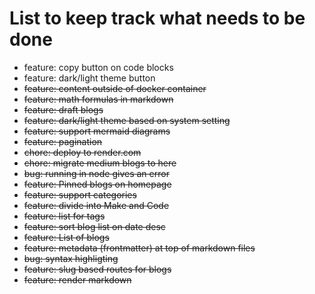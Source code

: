 <script lang="ts">
    import Tag from '$src/components/Tag.svelte'
    
</script>
# List to keep track what needs to be done

* feature: copy button on code blocks
* feature: dark/light theme button
* ~~feature: content outside of docker container~~ <Tag type="label" text="won't do" />
* ~~feature: math formulas in markdown~~
* ~~feature: draft blogs~~
* ~~feature: dark/light theme based on system setting~~
* ~~feature: support mermaid diagrams~~
* ~~feature: pagination~~
* ~~chore: deploy to render.com~~
* ~~chore: migrate medium blogs to here~~
* ~~bug: running in node gives an error~~
* ~~feature: Pinned blogs on homepage~~
* ~~feature: support categories~~
* ~~feature: divide into Make and Code~~
* ~~feature: list for tags~~
* ~~feature: sort blog list on date desc~~
* ~~feature: List of blogs~~
* ~~feature: metadata (frontmatter) at top of markdown files~~
* ~~bug: syntax highligting~~
* ~~feature: slug based routes for blogs~~
* ~~feature: render markdown~~
